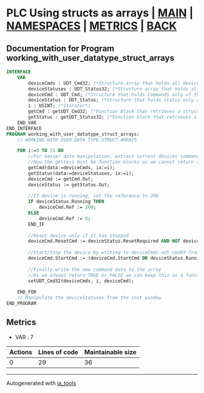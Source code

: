 # PLC Using structs as arrays | [MAIN] | [NAMESPACES] | [METRICS] | [BACK]  

## Documentation for Program working_with_user_datatype_struct_arrays  

```pascal
INTERFACE
    VAR 
        deviceCmds : UDT_Cmd32; (*Structure array that holds all devices commands*)
        deviceStatuses : UDT_Status32; (*Structure array that holds all devices statuses*)
        deviceCmd : UDT_Cmd; (*Structure that holds commands only of the device currently iterated*)
        deviceStatus : UDT_Status; (*Structure that holds status only of the device currently iterated*)
        i : USINT; (*Iterator*)
        getCmd : getUDT_Cmd32; (*Function block that retrieves a structure from UDT_Cmd32 struct array*)
        getStatus : getUDT_Status32; (*Function block that retrieves a structure from UDT_Status32 struct array*)
    END_VAR
END_INTERFACE
PROGRAM working_with_user_datatype_struct_arrays:
    // WORKING WITH USER DATA TYPE STRUCT ARRAYS

    FOR i:=0 TO 31 DO
    	//For easier data manipulation, extract current devices commands and status
    	//Now the getters must be function blocks as we cannot return as structure in iec
    	getCmd(data:=deviceCmds, ix:=i);
    	getStatus(data:=deviceStatuses, ix:=i);
    	deviceCmd := getCmd.Out;
    	deviceStatus := getStatus.Out;
    	
    	//If device is running, set the reference to 200
    	IF deviceStatus.Running THEN
    		deviceCmd.Ref := 200;
    	ELSE
    		deviceCmd.Ref := 0;
    	END_IF
    	
    	//Reset device only if it has stopped
    	deviceCmd.ResetCmd := deviceStatus.ResetRequired AND NOT deviceStatus.Running;
    	
    	//Start/Stop the device by writing to deviceCmds.udt_cmdXX from the init window*)
    	deviceCmd.StartCmd := (deviceCmd.StartCmd OR deviceStatus.Running) AND NOT (deviceStatus.ResetRequired OR deviceCmd.StopCmd);
    	
    	//Finally write the new command data to the array
    	//As we always return TRUE or FALSE we can keep this as a function
    	setUDT_Cmd32(deviceCmds, i, deviceCmd);
    	
    END_FOR
    // Manipulate the deviceStatuses from the init window
END_PROGRAM
```

## Metrics  

- VAR : 7

| Actions | Lines of code | Maintainable size |
| ------- | ------------- | ----------------- |
| 0 | 29 | 36 |

---
Autogenerated with [ia_tools](https://github.com/tkucic/ia_tools)  

[MAIN]: ../../../../index_st.md
[NAMESPACES]: ../../nsList_st.md
[METRICS]: ../../../metrics_st.md
[BACK]: ../nsMain_st.md
